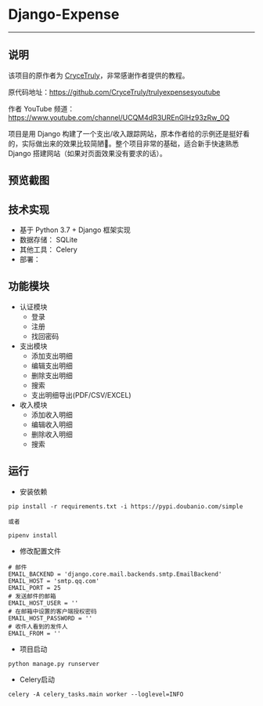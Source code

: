 # Django-Expense

------

## 说明

该项目的原作者为 [CryceTruly](https://github.com/CryceTruly)，非常感谢作者提供的教程。

原代码地址：https://github.com/CryceTruly/trulyexpensesyoutube

作者 YouTube 频道：https://www.youtube.com/channel/UCQM4dR3UREnGIHz93zRw_0Q

项目是用 Django 构建了一个支出/收入跟踪网站，原本作者给的示例还是挺好看的，实际做出来的效果比较简陋🤣。整个项目非常的基础，适合新手快速熟悉 Django 搭建网站（如果对页面效果没有要求的话）。

## 预览截图


## 技术实现

- 基于 Python 3.7 + Django 框架实现
- 数据存储： SQLite
- 其他工具： Celery
- 部署：

## 功能模块

- 认证模块
    - 登录
    - 注册
    - 找回密码
- 支出模块
    - 添加支出明细
    - 编辑支出明细
    - 删除支出明细
    - 搜索
    - 支出明细导出(PDF/CSV/EXCEL)
- 收入模块
    - 添加收入明细
    - 编辑收入明细
    - 删除收入明细
    - 搜索

## 运行

- 安装依赖

```shell script
pip install -r requirements.txt -i https://pypi.doubanio.com/simple

或者

pipenv install
```

- 修改配置文件

```config
# 邮件
EMAIL_BACKEND = 'django.core.mail.backends.smtp.EmailBackend'
EMAIL_HOST = 'smtp.qq.com'
EMAIL_PORT = 25
# 发送邮件的邮箱
EMAIL_HOST_USER = ''
# 在邮箱中设置的客户端授权密码
EMAIL_HOST_PASSWORD = ''
# 收件人看到的发件人
EMAIL_FROM = ''
```

- 项目启动

```shell script
python manage.py runserver 
```

- Celery启动

```shell script
celery -A celery_tasks.main worker --loglevel=INFO
```
